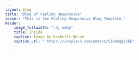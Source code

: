 ```yaml
---
layout: blog
title: "Blog of Feeling Responsive"
teaser: "This is the Feeling Responsive Blog Template."
header:
    image_fullwidth: "raj.webp"
    title: Inside
    caption: Image by Nachelle Nocom
    caption_url: " https://unsplash.com/photos/51adhgg5KkE"

   
---
```

